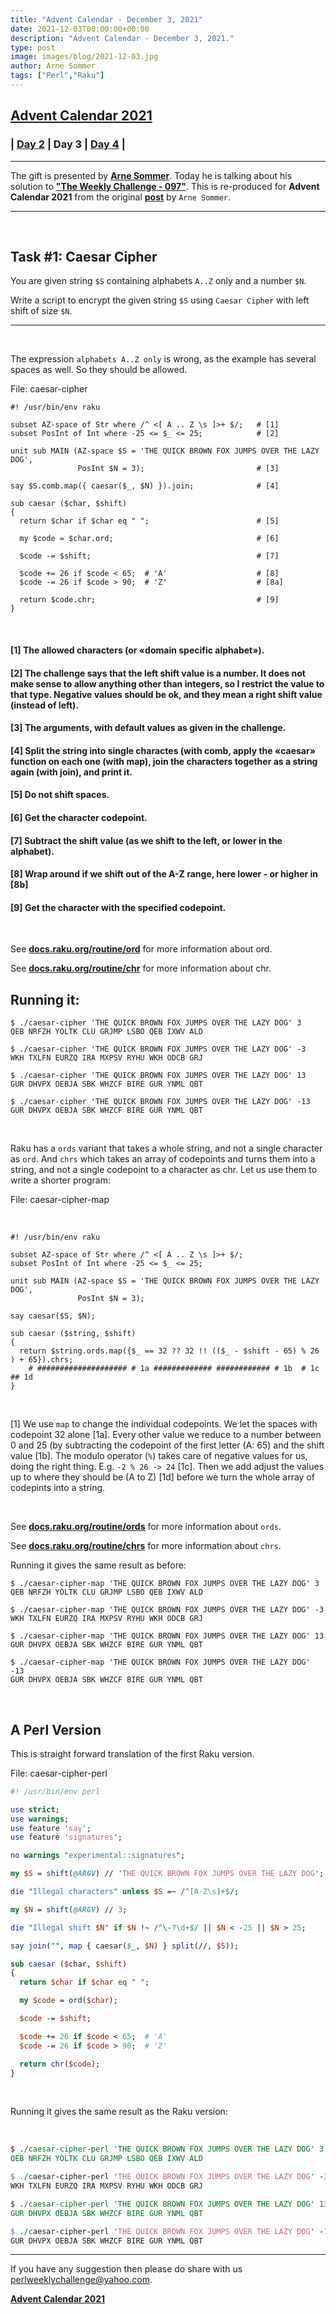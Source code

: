 ```yaml
---
title: "Advent Calendar - December 3, 2021"
date: 2021-12-03T00:00:00+00:00
description: "Advent Calendar - December 3, 2021."
type: post
image: images/blog/2021-12-03.jpg
author: Arne Sommer
tags: ["Perl","Raku"]
---
```


## [**Advent Calendar 2021**](/blog/advent-calendar-2021)
### | [**Day 2**](/blog/advent-calendar-2021-12-02) | **Day 3** | [**Day 4**](/blog/advent-calendar-2021-12-04) |
***

The gift is presented by [**Arne Sommer**](/blog/meet-the-champion-019). Today he is talking about his solution to [**"The Weekly Challenge - 097"**](/blog/perl-weekly-challenge-097). This is re-produced for **Advent Calendar 2021** from the original [**post**](https://raku-musings.com/caesarean-substrings.html) by `Arne Sommer`.

***

<br>

## Task #1: Caesar Cipher

You are given string `$S` containing alphabets `A..Z` only and a number `$N`.

Write a script to encrypt the given string `$S` using `Caesar Cipher` with left shift of size `$N`.

***

<br>

The expression `alphabets A..Z only` is wrong, as the example has several spaces as well. So they should be allowed.

File: caesar-cipher

```perl6
#! /usr/bin/env raku

subset AZ-space of Str where /^ <[ A .. Z \s ]>+ $/;   # [1]
subset PosInt of Int where -25 <= $_ <= 25;            # [2]

unit sub MAIN (AZ-space $S = 'THE QUICK BROWN FOX JUMPS OVER THE LAZY DOG',
               PosInt $N = 3);                         # [3]

say $S.comb.map({ caesar($_, $N) }).join;              # [4]

sub caesar ($char, $shift)
{
  return $char if $char eq " ";                        # [5]

  my $code = $char.ord;                                # [6]

  $code -= $shift;                                     # [7]

  $code += 26 if $code < 65;  # 'A'                    # [8]
  $code -= 26 if $code > 90;  # 'Z'                    # [8a]

  return $code.chr;                                    # [9]
}
```

<br>

#### [1] The allowed characters (or «domain specific alphabet»).

#### [2] The challenge says that the left shift value is a number. It does not make sense to allow anything other than integers, so I restrict the value to that type. Negative values should be ok, and they mean a right shift value (instead of left).

#### [3] The arguments, with default values as given in the challenge.

#### [4] Split the string into single charactes (with comb, apply the «caesar» function on each one (with map), join the characters together as a string again (with join), and print it.

#### [5] Do not shift spaces.

#### [6] Get the character codepoint.

#### [7] Subtract the shift value (as we shift to the left, or lower in the alphabet).

#### [8] Wrap around if we shift out of the A-Z range, here lower - or higher in [8b]

#### [9] Get the character with the specified codepoint.

<br>

See [**docs.raku.org/routine/ord**](https://docs.raku.org/routine/ord) for more information about ord.

See [**docs.raku.org/routine/chr**](https://docs.raku.org/routine/chr)  for more information about chr.

## Running it:

```perl6
$ ./caesar-cipher 'THE QUICK BROWN FOX JUMPS OVER THE LAZY DOG' 3
QEB NRFZH YOLTK CLU GRJMP LSBO QEB IXWV ALD

$ ./caesar-cipher 'THE QUICK BROWN FOX JUMPS OVER THE LAZY DOG' -3
WKH TXLFN EURZQ IRA MXPSV RYHU WKH ODCB GRJ

$ ./caesar-cipher 'THE QUICK BROWN FOX JUMPS OVER THE LAZY DOG' 13
GUR DHVPX OEBJA SBK WHZCF BIRE GUR YNML QBT

$ ./caesar-cipher 'THE QUICK BROWN FOX JUMPS OVER THE LAZY DOG' -13
GUR DHVPX OEBJA SBK WHZCF BIRE GUR YNML QBT
```

<br>

Raku has a `ords` variant that takes a whole string, and not a single character as `ord`. And `chrs` which takes an array of codepoints and turns them into a string, and not a single codepoint to a character as chr. Let us use them to write a shorter program:

File: caesar-cipher-map

<br>

```perl6
#! /usr/bin/env raku

subset AZ-space of Str where /^ <[ A .. Z \s ]>+ $/;
subset PosInt of Int where -25 <= $_ <= 25;

unit sub MAIN (AZ-space $S = 'THE QUICK BROWN FOX JUMPS OVER THE LAZY DOG',
               PosInt $N = 3);

say caesar($S, $N);

sub caesar ($string, $shift)
{
  return $string.ords.map({$_ == 32 ?? 32 !! (($_ - $shift - 65) % 26 ) + 65}).chrs;
    # #################### # 1a ############# ############ # 1b  # 1c ## 1d
}
```

<br>

[1] We use `map` to change the individual codepoints. We let the spaces with codepoint 32 alone [1a]. Every other value we reduce to a number between 0 and 25 (by subtracting the codepoint of the first letter (A: 65) and the shift value [1b]. The modulo operator (`%`) takes care of negative values for us, doing the right thing. E.g. `-2 % 26 -> 24` [1c]. Then we add adjust the values up to where they should be (A to Z) [1d] before we turn the whole array of codepints into a string.

<br>

See [**docs.raku.org/routine/ords**](https://docs.raku.org/routine/ords) for more information about `ords`.

See [**docs.raku.org/routine/chrs**](https://docs.raku.org/routine/chrs) for more information about `chrs`.

Running it gives the same result as before:

```perl6
$ ./caesar-cipher-map 'THE QUICK BROWN FOX JUMPS OVER THE LAZY DOG' 3
QEB NRFZH YOLTK CLU GRJMP LSBO QEB IXWV ALD

$ ./caesar-cipher-map 'THE QUICK BROWN FOX JUMPS OVER THE LAZY DOG' -3
WKH TXLFN EURZQ IRA MXPSV RYHU WKH ODCB GRJ

$ ./caesar-cipher-map 'THE QUICK BROWN FOX JUMPS OVER THE LAZY DOG' 13
GUR DHVPX OEBJA SBK WHZCF BIRE GUR YNML QBT

$ ./caesar-cipher-map 'THE QUICK BROWN FOX JUMPS OVER THE LAZY DOG' -13
GUR DHVPX OEBJA SBK WHZCF BIRE GUR YNML QBT
```

<br>

## A Perl Version

This is straight forward translation of the first Raku version.

File: caesar-cipher-perl

```perl
#! /usr/bin/env perl

use strict;
use warnings;
use feature 'say';
use feature 'signatures';

no warnings "experimental::signatures";

my $S = shift(@ARGV) // 'THE QUICK BROWN FOX JUMPS OVER THE LAZY DOG';

die "Illegal characters" unless $S =~ /^[A-Z\s]+$/;

my $N = shift(@ARGV) // 3;

die "Illegal shift $N" if $N !~ /^\-?\d+$/ || $N < -25 || $N > 25;

say join("", map { caesar($_, $N) } split(//, $S));

sub caesar ($char, $shift)
{
  return $char if $char eq " ";

  my $code = ord($char);

  $code -= $shift;

  $code += 26 if $code < 65;  # 'A'
  $code -= 26 if $code > 90;  # 'Z'

  return chr($code);
}
```

<br>

Running it gives the same result as the Raku version:

<br>

```perl
$ ./caesar-cipher-perl 'THE QUICK BROWN FOX JUMPS OVER THE LAZY DOG' 3
QEB NRFZH YOLTK CLU GRJMP LSBO QEB IXWV ALD

$ ./caesar-cipher-perl 'THE QUICK BROWN FOX JUMPS OVER THE LAZY DOG' -3
WKH TXLFN EURZQ IRA MXPSV RYHU WKH ODCB GRJ

$ ./caesar-cipher-perl 'THE QUICK BROWN FOX JUMPS OVER THE LAZY DOG' 13
GUR DHVPX OEBJA SBK WHZCF BIRE GUR YNML QBT

$ ./caesar-cipher-perl 'THE QUICK BROWN FOX JUMPS OVER THE LAZY DOG' -13
GUR DHVPX OEBJA SBK WHZCF BIRE GUR YNML QBT
```

***
If you have any suggestion then please do share with us <perlweeklychallenge@yahoo.com>.

[**Advent Calendar 2021**](/blog/advent-calendar-2021)
